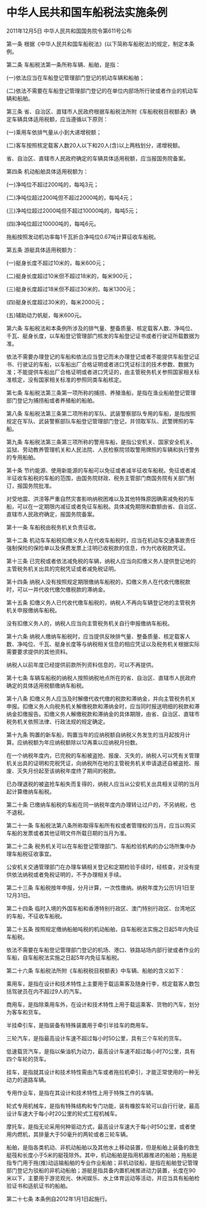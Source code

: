 # 中华人民共和国车船税法实施条例

2011年12月5日 中华人民共和国国务院令第611号公布



第一条 根据《中华人民共和国车船税法》(以下简称车船税法)的规定，制定本条例。

第二条 车船税法第一条所称车辆、船舶，是指：

(一)依法应当在车船登记管理部门登记的机动车辆和船舶；

(二)依法不需要在车船登记管理部门登记的在单位内部场所行驶或者作业的机动车辆和船舶。

第三条 省、自治区、直辖市人民政府根据车船税法所附《车船税税目税额表》确定车辆具体适用税额，应当遵循以下原则：

(一)乘用车依排气量从小到大递增税额；

(二)客车按照核定载客人数20人以下和20人(含)以上两档划分，递增税额。

省、自治区、直辖市人民政府确定的车辆具体适用税额，应当报国务院备案。

第四条 机动船舶具体适用税额为：

(一)净吨位不超过200吨的，每吨3元；

(二)净吨位超过200吨但不超过2000吨的，每吨4元；

(三)净吨位超过2000吨但不超过10000吨的，每吨5元；

(四)净吨位超过10000吨的，每吨6元。

拖船按照发动机功率每1千瓦折合净吨位0.67吨计算征收车船税。

第五条 游艇具体适用税额为：

(一)艇身长度不超过10米的，每米600元；

(二)艇身长度超过10米但不超过18米的，每米900元；

(三)艇身长度超过18米但不超过30米的，每米1300元；

(四)艇身长度超过30米的，每米2000元；

(五)辅助动力帆艇，每米600元。

第六条 车船税法和本条例所涉及的排气量、整备质量、核定载客人数、净吨位、千瓦、艇身长度，以车船登记管理部门核发的车船登记证书或者行驶证所载数据为准。

依法不需要办理登记的车船和依法应当登记而未办理登记或者不能提供车船登记证书、行驶证的车船，以车船出厂合格证明或者进口凭证标注的技术参数、数据为准；不能提供车船出厂合格证明或者进口凭证的，由主管税务机关参照国家相关标准核定，没有国家相关标准的参照同类车船核定。

第七条 车船税法第三条第一项所称的捕捞、养殖渔船，是指在渔业船舶登记管理部门登记为捕捞船或者养殖船的船舶。

第八条 车船税法第三条第二项所称的军队、武装警察部队专用的车船，是指按照规定在军队、武装警察部队车船登记管理部门登记，并领取军队、武警牌照的车船。

第九条 车船税法第三条第三项所称的警用车船，是指公安机关、国家安全机关、监狱、劳动教养管理机关和人民法院、人民检察院领取警用牌照的车辆和执行警务的专用船舶。

第十条 节约能源、使用新能源的车船可以免征或者减半征收车船税。免征或者减半征收车船税的车船的范围，由国务院财政、税务主管部门商国务院有关部门制订，报国务院批准。

对受地震、洪涝等严重自然灾害影响纳税困难以及其他特殊原因确需减免税的车船，可以在一定期限内减征或者免征车船税。具体减免期限和数额由省、自治区、直辖市人民政府确定，报国务院备案。

第十一条 车船税由税务机关负责征收。

第十二条 机动车车船税扣缴义务人在代收车船税时，应当在机动车交通事故责任强制保险的保险单以及保费发票上注明已收税款的信息，作为代收税款凭证。

第十三条 已完税或者依法减免税的车辆，纳税人应当向扣缴义务人提供登记地的主管税务机关出具的完税凭证或者减免税证明。

第十四条 纳税人没有按照规定期限缴纳车船税的，扣缴义务人在代收代缴税款时，可以一并代收代缴欠缴税款的滞纳金。

第十五条 扣缴义务人已代收代缴车船税的，纳税人不再向车辆登记地的主管税务机关申报缴纳车船税。

没有扣缴义务人的，纳税人应当向主管税务机关自行申报缴纳车船税。

第十六条 纳税人缴纳车船税时，应当提供反映排气量、整备质量、核定载客人数、净吨位、千瓦、艇身长度等与纳税相关信息的相应凭证以及税务机关根据实际需要要求提供的其他资料。

纳税人以前年度已经提供前款所列资料信息的，可以不再提供。

第十七条 车辆车船税的纳税人按照纳税地点所在的省、自治区、直辖市人民政府确定的具体适用税额缴纳车船税。

第十八条 扣缴义务人应当及时解缴代收代缴的税款和滞纳金，并向主管税务机关申报。扣缴义务人向税务机关解缴税款和滞纳金时，应当同时报送明细的税款和滞纳金扣缴报告。扣缴义务人解缴税款和滞纳金的具体期限，由省、自治区、直辖市税务机关依照法律、行政法规的规定确定。

第十九条 购置的新车船，购置当年的应纳税额自纳税义务发生的当月起按月计算。应纳税额为年应纳税额除以12再乘以应纳税月份数。

在一个纳税年度内，已完税的车船被盗抢、报废、灭失的，纳税人可以凭有关管理机关出具的证明和完税凭证，向纳税所在地的主管税务机关申请退还自被盗抢、报废、灭失月份起至该纳税年度终了期间的税款。

已办理退税的被盗抢车船失而复得的，纳税人应当从公安机关出具相关证明的当月起计算缴纳车船税。

第二十条 已缴纳车船税的车船在同一纳税年度内办理转让过户的，不另纳税，也不退税。

第二十一条 车船税法第八条所称取得车船所有权或者管理权的当月，应当以购买车船的发票或者其他证明文件所载日期的当月为准。

第二十二条 税务机关可以在车船登记管理部门、车船检验机构的办公场所集中办理车船税征收事宜。

公安机关交通管理部门在办理车辆相关登记和定期检验手续时，经核查，对没有提供依法纳税或者免税证明的，不予办理相关手续。

第二十三条 车船税按年申报，分月计算，一次性缴纳。纳税年度为公历1月1日至12月31日。

第二十四条 临时入境的外国车船和香港特别行政区、澳门特别行政区、台湾地区的车船，不征收车船税。

第二十五条 按照规定缴纳船舶吨税的机动船舶，自车船税法实施之日起5年内免征车船税。

依法不需要在车船登记管理部门登记的机场、港口、铁路站场内部行驶或者作业的车船，自车船税法实施之日起5年内免征车船税。

第二十六条 车船税法所附《车船税税目税额表》中车辆、船舶的含义如下：

乘用车，是指在设计和技术特性上主要用于载运乘客及随身行李，核定载客人数包括驾驶员在内不超过9人的汽车。

商用车，是指除乘用车外，在设计和技术特性上用于载运乘客、货物的汽车，划分为客车和货车。

半挂牵引车，是指装备有特殊装置用于牵引半挂车的商用车。

三轮汽车，是指最高设计车速不超过每小时50公里，具有三个车轮的货车。

低速载货汽车，是指以柴油机为动力，最高设计车速不超过每小时70公里，具有四个车轮的货车。

挂车，是指就其设计和技术特性需由汽车或者拖拉机牵引，才能正常使用的一种无动力的道路车辆。

专用作业车，是指在其设计和技术特性上用于特殊工作的车辆。

轮式专用机械车，是指有特殊结构和专门功能，装有橡胶车轮可以自行行驶，最高设计车速大于每小时20公里的轮式工程机械车。

摩托车，是指无论采用何种驱动方式，最高设计车速大于每小时50公里，或者使用内燃机，其排量大于50毫升的两轮或者三轮车辆。

船舶，是指各类机动、非机动船舶以及其他水上移动装置，但是船舶上装备的救生艇筏和长度小于5米的艇筏除外。其中，机动船舶是指用机器推进的船舶；拖船是指专门用于拖(推)动运输船舶的专业作业船舶；非机动驳船，是指在船舶登记管理部门登记为驳船的非机动船舶；游艇是指具备内置机械推进动力装置，长度在90米以下，主要用于游览观光、休闲娱乐、水上体育运动等活动，并应当具有船舶检验证书和适航证书的船舶。

第二十七条 本条例自2012年1月1日起施行。